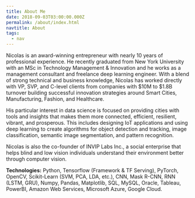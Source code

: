 ```yaml
---
title: About Me
date: 2018-09-03T03:00:00.000Z
permalink: /about/index.html
navtitle: About
tags:
  - nav
---
```

Nicolas is an award-winning entrepreneur with nearly 10 years of professional experience. He recently graduated from New York University with an MSc in Technology Management & Innovation and he works as a management consultant and freelance deep learning engineer. With a blend of strong technical and business knowledge, Nicolas has worked directly with VP, SVP, and C-level clients from companies with $10M to $1.8B turnover building successful innovation strategies around Smart Cities, Manufacturing, Fashion, and Healthcare.

His particular interest in data science is focused on providing cities with tools and insights that makes them more connected, efficient, resilient, vibrant, and prosperous. This includes designing IoT applications and using deep learning to create algorithms for object detection and tracking, image classification, semantic image segmentation, and pattern recognition. 

Nicolas is also the co-founder of INVIP Labs Inc., a social enterprise that helps blind and low vision individuals understand their environment better through computer vision.

**Technologies:** Python, Tensorflow (Framework & TF Serving), PyTorch, OpenCV, Scikit-Learn (SVM, PCA, LDA, etc.), CNN, Mask R-CNN, RNN (LSTM, GRU), Numpy, Pandas, Matplotlib, SQL, MySQL, Oracle, Tableau, PowerBI, Amazon Web Services, Microsoft Azure, Google Cloud.
